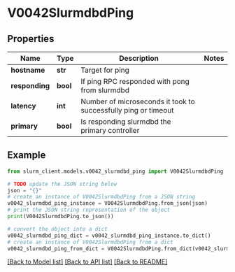 # V0042SlurmdbdPing


## Properties

Name | Type | Description | Notes
------------ | ------------- | ------------- | -------------
**hostname** | **str** | Target for ping | 
**responding** | **bool** | If ping RPC responded with pong from slurmdbd | 
**latency** | **int** | Number of microseconds it took to successfully ping or timeout | 
**primary** | **bool** | Is responding slurmdbd the primary controller | 

## Example

```python
from slurm_client.models.v0042_slurmdbd_ping import V0042SlurmdbdPing

# TODO update the JSON string below
json = "{}"
# create an instance of V0042SlurmdbdPing from a JSON string
v0042_slurmdbd_ping_instance = V0042SlurmdbdPing.from_json(json)
# print the JSON string representation of the object
print(V0042SlurmdbdPing.to_json())

# convert the object into a dict
v0042_slurmdbd_ping_dict = v0042_slurmdbd_ping_instance.to_dict()
# create an instance of V0042SlurmdbdPing from a dict
v0042_slurmdbd_ping_from_dict = V0042SlurmdbdPing.from_dict(v0042_slurmdbd_ping_dict)
```
[[Back to Model list]](../README.md#documentation-for-models) [[Back to API list]](../README.md#documentation-for-api-endpoints) [[Back to README]](../README.md)


